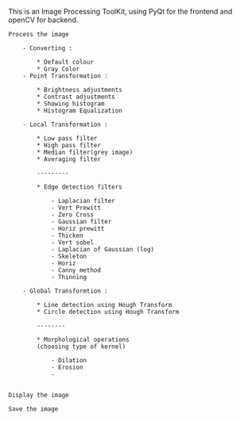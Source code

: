 This is an Image Processing ToolKit, using PyQt for the frontend and openCV for backend.

    Process the image

        - Converting : 

            * Default colour 
            * Gray Color
        - Point Transformation :
            
            * Brightness adjustments
            * Contrast adjustments
            * Showing histogram
            * Histogram Equalization

        - Local Transformation : 
            
            * Low pass filter
            * High pass filter
            * Median filter(grey image)
            * Averaging filter

            ---------

            * Edge detection filters

                - Laplacian filter
                - Vert Prewitt
                - Zero Cross
                - Gaussian filter
                - Horiz prewitt
                - Thicken
                - Vert sobel
                - Laplacian of Gaussian (log)
                - Skeleton 
                - Horiz 
                - Canny method
                - Thinning

        - Global Transformtion :
            
            * Line detection using Hough Transform
            * Circle detection using Hough Transform

            --------

            * Morphological operations
            (choosing type of kernel)

                - Dilation 
                - Erosion
                - 


    Display the image

    Save the image


